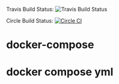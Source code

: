 Travis Build Status: ![Travis Build Status](https://travis-ci.org/dddigitalglobe/docker-compose.svg?branch=master)

Circle Build Status: [![Circle CI](https://circleci.com/gh/dddigitalglobe/docker-compose.svg?style=svg)](https://circleci.com/gh/dddigitalglobe/docker-compose)

# docker-compose
# docker compose yml
